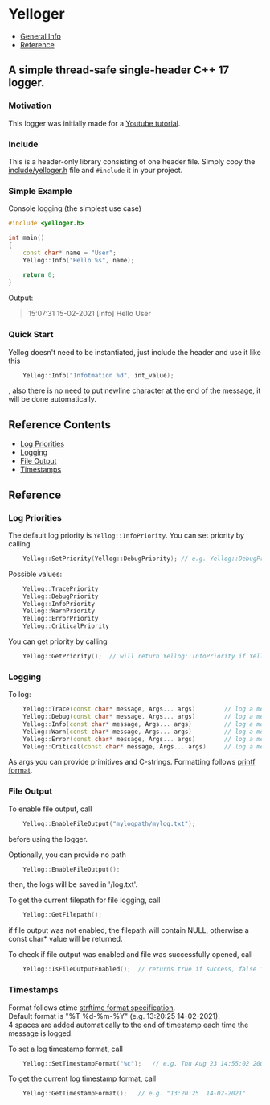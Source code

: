 # Yelloger
* [General Info](#motivation)
* [Reference](#reference-contents)
## A simple thread-safe single-header C++ 17 logger.
### Motivation
This logger was initially made for a [Youtube tutorial](https://youtube.com/playlist?list=PL5Lk2LPoiyAKcw7T-_FB_4BNrWkxfwnus).
### Include
This is a header-only library consisting of one header file. Simply copy the [include/yelloger.h](include/yelloger.h) file and `#include` it in your project.
### Simple Example
Console logging (the simplest use case)
```cpp
#include <yelloger.h>

int main()
{
	const char* name = "User";
	Yellog::Info("Hello %s", name);
	
	return 0;
}
```
Output:
> 15:07:31  15-02-2021    [Info]     Hello User


###  Quick Start
Yellog doesn't need to be instantiated, just include the header and use it like this
```cpp
	Yellog::Info("Infotmation %d", int_value);
```
, also there is no need to put newline character at the end of the message, it will be done automatically.


## Reference Contents
* [Log Priorities](#log-priorities)
* [Logging](#logging)
* [File Output](#file-output)
* [Timestamps](#timestamps)

## Reference

### Log Priorities
The default log priority is `Yellog::InfoPriority`. You can set priority by calling
```cpp
	Yellog::SetPriority(Yellog::DebugPriority);	// e.g. Yellog::DebugPriority
```

Possible values:
```cpp
	Yellog::TracePriority
	Yellog::DebugPriority
	Yellog::InfoPriority
	Yellog::WarnPriority
	Yellog::ErrorPriority
	Yellog::CriticalPriority
```
  
You can get priority by calling
```cpp
	Yellog::GetPriority();	// will return Yellog::InfoPriority if Yellog::SetPriority hasn't been called before
```


### Logging
To log:
```cpp
	Yellog::Trace(const char* message, Args... args)		// log a message with trace priority
	Yellog::Debug(const char* message, Args... args)		// log a message with debug priority
	Yellog::Info(const char* message, Args... args)			// log a message with info priority
	Yellog::Warn(const char* message, Args... args)			// log a message with warn priority
	Yellog::Error(const char* message, Args... args)		// log a message with error priority
	Yellog::Critical(const char* message, Args... args)		// log a message with critical priority
```

As args you can provide primitives and C-strings. Formatting follows [printf format](https://www.cplusplus.com/reference/cstdio/printf/).


### File Output
To enable file output, call
```cpp
	Yellog::EnableFileOutput("mylogpath/mylog.txt");
```
before using the logger.  
  
Optionally, you can provide no path
```cpp
	Yellog::EnableFileOutput();
```
then, the logs will be saved in '/log.txt'.  
  
To get the current filepath for file logging, call
```cpp
	Yellog::GetFilepath();
```
if file output was not enabled, the filepath will contain NULL, otherwise a const char* value will be returned.  
  
To check if file output was enabled and file was successfully opened, call
```cpp
	Yellog::IsFileOutputEnabled();	// returns true if success, false if failure
```


### Timestamps
Format follows ctime [strftime format specification](https://www.cplusplus.com/reference/ctime/strftime/).  
Default format is "%T  %d-%m-%Y" (e.g. 13:20:25  14-02-2021).  
4 spaces are added automatically to the end of timestamp each time the message is logged.  
  
To set a log timestamp format, call
```cpp
	Yellog::SetTimestampFormat("%c");	// e.g. Thu Aug 23 14:55:02 2001
```  
  
To get the current log timestamp format, call
```cpp
	Yellog::GetTimestampFormat();	// e.g. "13:20:25  14-02-2021"
```  
  
